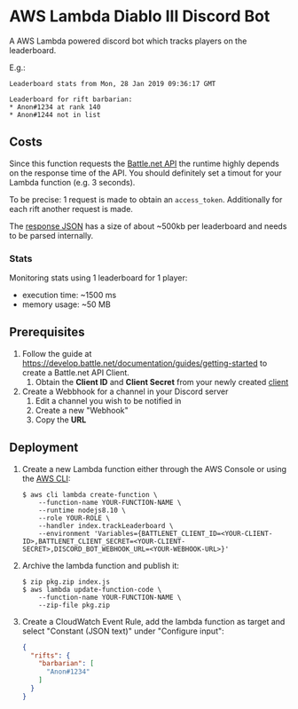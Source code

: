 # AWS Lambda Diablo III Discord Bot
A AWS Lambda powered discord bot which tracks players on the leaderboard.

E.g.:
```
Leaderboard stats from Mon, 28 Jan 2019 09:36:17 GMT

Leaderboard for rift barbarian:
* Anon#1234 at rank 140
* Anon#1244 not in list
```

## Costs
Since this function requests the [Battle.net API](https://develop.battle.net/documentation) the runtime highly depends on the response time of the API.
You should definitely set a timout for your Lambda function (e.g. 3 seconds).

To be precise: 1 request is made to obtain an `access_token`. Additionally for each rift another request is made.

The [response JSON](https://develop.battle.net/documentation/api-reference/diablo-3-game-data-api) has a size of about ~500kb per leaderboard and needs to be parsed internally.

### Stats
Monitoring stats using 1 leaderboard for 1 player:
* execution time: ~1500 ms
* memory usage: ~50 MB

## Prerequisites
1. Follow the guide at https://develop.battle.net/documentation/guides/getting-started to create a Battle.net API Client.
    1. Obtain the **Client ID** and **Client Secret** from your newly created [client](https://develop.battle.net/access/)
2. Create a Webbhook for a channel in your Discord server
    1. Edit a channel you wish to be notified in
    2. Create a new "Webhook"
    3. Copy the **URL**

## Deployment
1. Create a new Lambda function either through the AWS Console or using the [AWS CLI](https://docs.aws.amazon.com/cli/latest/userguide/cli-chap-welcome.html):
    ```
    $ aws cli lambda create-function \
        --function-name YOUR-FUNCTION-NAME \
        --runtime nodejs8.10 \
        --role YOUR-ROLE \
        --handler index.trackLeaderboard \
        --environment 'Variables={BATTLENET_CLIENT_ID=<YOUR-CLIENT-ID>,BATTLENET_CLIENT_SECRET=<YOUR-CLIENT-SECRET>,DISCORD_BOT_WEBHOOK_URL=<YOUR-WEBHOOK-URL>}'
    ```
2. Archive the lambda function and publish it:
    ```
    $ zip pkg.zip index.js
    $ aws lambda update-function-code \
        --function-name YOUR-FUNCTION-NAME \
        --zip-file pkg.zip
    ```
3. Create a CloudWatch Event Rule, add the lambda function as target and select "Constant (JSON text)" under "Configure input":
    ```json
    {
      "rifts": {
        "barbarian": [
          "Anon#1234"
        ]
      }
    }
    ```

